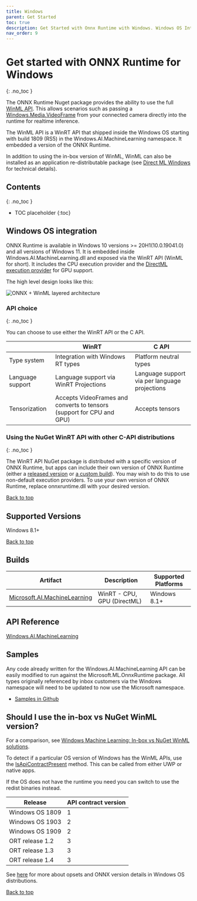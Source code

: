 ```yaml
---
title: Windows
parent: Get Started
toc: true
description: Get Started with Onnx Runtime with Windows. Windows OS Integration and requirements to install and build ORT for Windows are given.  
nav_order: 9
---
```



# Get started with ONNX Runtime for Windows 
{: .no_toc }

The ONNX Runtime Nuget package provides the ability to use the full [WinML API](https://docs.microsoft.com/en-us/windows/ai/windows-ml/api-reference).
This allows scenarios such as passing a [Windows.Media.VideoFrame](https://docs.microsoft.com/en-us/uwp/api/Windows.Media.VideoFrame) from your connected camera directly into the runtime for realtime inference.

The WinML API is a WinRT API that shipped inside the Windows OS starting with build 1809 (RS5) in the Windows.AI.MachineLearning namespace. It embedded a version of the ONNX Runtime.

In addition to using the in-box version of WinML, WinML can also be installed as an application re-distributable package (see [Direct ML Windows](../execution-providers/DirectML-ExecutionProvider) for technical details).

## Contents
{: .no_toc }

* TOC placeholder
{:toc}


## Windows OS integration

ONNX Runtime is available in Windows 10 versions >= 20H1(10.0.19041.0) and all versions of Windows 11. It is embedded inside Windows.AI.MachineLearning.dll and exposed via the WinRT API (WinML for short). It includes the CPU execution provider and the [DirectML execution provider](../execution-providers/DirectML-ExecutionProvider) for GPU support.

The high level design looks like this:

![ONNX + WinML layered architecture](../../images/layered-architecture.png)

### API choice
{: .no_toc }

You can choose to use either the WinRT API or the C API.

||WinRT|C API|
|--|--|--|
|Type system| Integration with Windows RT types| Platform neutral types|
|Language support| Language support via WinRT Projections| Language support via per language projections|
|Tensorization| Accepts VideoFrames and converts to tensors (support for CPU and GPU)| Accepts tensors|

### Using the NuGet WinRT API with other C-API distributions
{: .no_toc }

The WinRT API NuGet package is distributed with a specific version of ONNX Runtime, but apps can include their own version of ONNX Runtime (either a [released version](../install/#cccwinml-installs) or [a custom build](../build/)). You may wish to do this to use non-default execution providers.
To use your own version of ONNX Runtime, replace onnxruntime.dll with your desired version.

<p><a href="#">Back to top</a></p>

## Supported Versions
Windows 8.1+



<p><a href="#">Back to top</a></p>

## Builds

|Artifact|Description|Supported Platforms|
|---|---|---|
|[Microsoft.AI.MachineLearning](https://www.nuget.org/packages/Microsoft.AI.MachineLearning)|WinRT - CPU, GPU (DirectML)|Windows 8.1+|


## API Reference
[Windows.AI.MachineLearning](https://docs.microsoft.com/en-us/windows/ai/windows-ml/api-reference)

## Samples

Any code already written for the Windows.AI.MachineLearning API can be easily modified to run against the Microsoft.ML.OnnxRuntime package. All types originally referenced by inbox customers via the Windows namespace will need to be updated to now use the Microsoft namespace.

* [Samples in Github](https://github.com/microsoft/Windows-Machine-Learning/tree/master/Samples/SqueezeNetObjectDetection/Desktop/cpp)

## Should I use the in-box vs NuGet WinML version?

For a comparison, see [Windows Machine Learning: In-box vs NuGet WinML solutions](https://docs.microsoft.com/en-us/windows/ai/windows-ml/#in-box-vs-nuget-winml-solutions).

To detect if a particular OS version of Windows has the WinML APIs, use the [IsApiContractPresent](https://docs.microsoft.com/en-us/uwp/api/windows.foundation.metadata.apiinformation.isapicontractpresent) method.  This can be called from either UWP or native apps.

If the OS does not have the runtime you need you can switch to use the redist binaries instead.

|Release|API contract version|
|--|--|
|Windows OS 1809| 1|
|Windows OS 1903| 2|
|Windows OS 1909| 2|
|ORT release 1.2| 3|
|ORT release 1.3| 3|
|ORT release 1.4| 3|

See [here](https://docs.microsoft.com/en-us/windows/ai/windows-ml/onnx-versions) for more about opsets and ONNX version details in Windows OS distributions.
<p><a href="#">Back to top</a></p>
